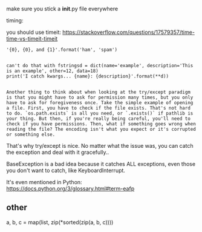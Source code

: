 make sure you stick a __init__.py file everywhere



timing:

you should use timeit:
https://stackoverflow.com/questions/17579357/time-time-vs-timeit-timeit




    '{0}, {0}, and {1}'.format('ham', 'spam')
    

    can't do that with fstringsd = dict(name='example', description='This is an example', other=12, data=18)
    print('I catch kwargs... {name}: {description}'.format(**d))
    
    
    Another thing to think about when looking at the try/except paradigm is that you might have to ask for permission many times, but you only have to ask for foregiveness once. Take the simple example of opening a file. First, you have to check if the file exists. That's not hard to do. `os.path.exists` is all you need, or `.exists()` if pathlib is your thing. But then, if you're really being careful, you'll need to check if you have permissions. Then, what if something goes wrong when reading the file? The encoding isn't what you expect or it's corrupted or something else.
    
   That's why try/except is nice. No matter what the issue was, you can catch the exception and deal with it gracefully..
   
   
   BaseException is a bad idea because it catches ALL exceptions, even those you don't want to catch, like KeyboardInterrupt.
   
   It's even mentioned in Python: https://docs.python.org/3/glossary.html#term-eafp
   
   
   ## other
   
   a, b, c = map(list, zip(*sorted(zip(a, b, c))))
